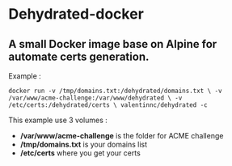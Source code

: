 # Dehydrated-docker
## A small Docker image base on Alpine for automate certs generation. 

Example :

`docker run -v /tmp/domains.txt:/dehydrated/domains.txt \
-v /var/www/acme-challenge:/var/www/dehydrated \
-v /etc/certs:/dehydrated/certs \
valentinnc/dehydrated -c`

This example use 3 volumes :

- **/var/www/acme-challenge** is the folder for ACME challenge
- **/tmp/domains.txt** is your domains list
- **/etc/certs** where you get your certs

